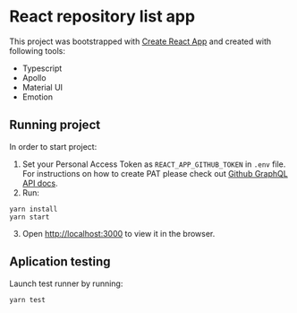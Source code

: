 # React repository list app

This project was bootstrapped with [Create React App](https://github.com/facebook/create-react-app) and created with following tools:
* Typescript
* Apollo
* Material UI
* Emotion

## Running project

In order to start project:
1. Set your Personal Access Token as `REACT_APP_GITHUB_TOKEN` in `.env` file. For instructions on how to create PAT please check out [Github GraphQL API docs](https://docs.github.com/en/graphql/guides/forming-calls-with-graphql#authenticating-with-graphql).
2. Run: 
```
yarn install
yarn start
```
3. Open [http://localhost:3000](http://localhost:3000) to view it in the browser.

## Aplication testing

Launch test runner by running:
```
yarn test
```
